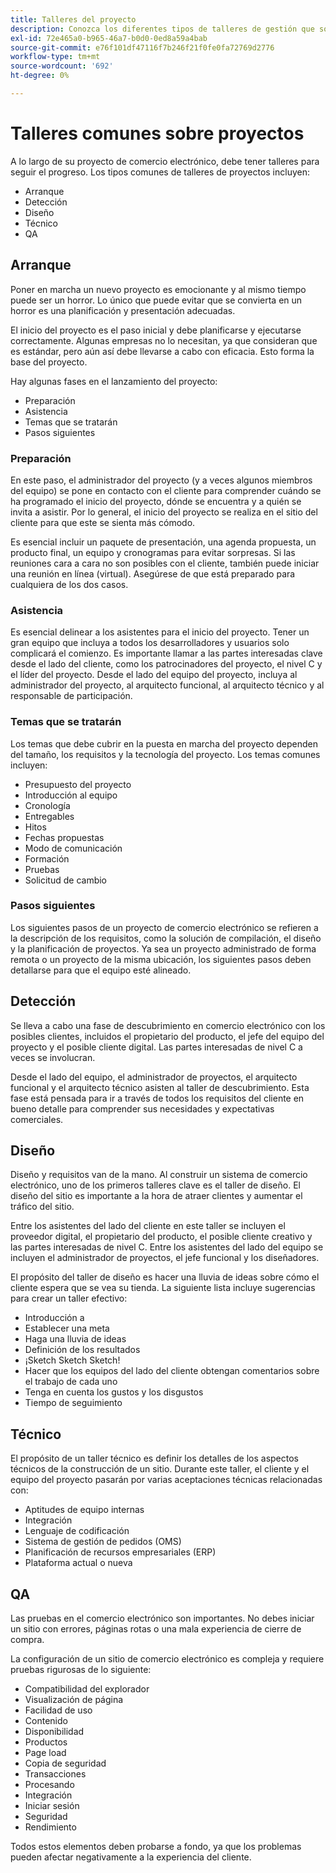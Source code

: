 ```yaml
---
title: Talleres del proyecto
description: Conozca los diferentes tipos de talleres de gestión que son comunes para los proyectos de comercio electrónico.
exl-id: 72e465a0-b965-46a7-b0d0-0ed8a59a4bab
source-git-commit: e76f101df47116f7b246f21f0fe0fa72769d2776
workflow-type: tm+mt
source-wordcount: '692'
ht-degree: 0%

---
```


# Talleres comunes sobre proyectos

A lo largo de su proyecto de comercio electrónico, debe tener talleres para seguir el progreso. Los tipos comunes de talleres de proyectos incluyen:

- Arranque
- Detección
- Diseño
- Técnico
- QA

## Arranque

Poner en marcha un nuevo proyecto es emocionante y al mismo tiempo puede ser un horror. Lo único que puede evitar que se convierta en un horror es una planificación y presentación adecuadas.

El inicio del proyecto es el paso inicial y debe planificarse y ejecutarse correctamente. Algunas empresas no lo necesitan, ya que consideran que es estándar, pero aún así debe llevarse a cabo con eficacia. Esto forma la base del proyecto.

Hay algunas fases en el lanzamiento del proyecto:

- Preparación
- Asistencia
- Temas que se tratarán
- Pasos siguientes

### Preparación

En este paso, el administrador del proyecto (y a veces algunos miembros del equipo) se pone en contacto con el cliente para comprender cuándo se ha programado el inicio del proyecto, dónde se encuentra y a quién se invita a asistir. Por lo general, el inicio del proyecto se realiza en el sitio del cliente para que este se sienta más cómodo.

Es esencial incluir un paquete de presentación, una agenda propuesta, un producto final, un equipo y cronogramas para evitar sorpresas. Si las reuniones cara a cara no son posibles con el cliente, también puede iniciar una reunión en línea (virtual). Asegúrese de que está preparado para cualquiera de los dos casos.

### Asistencia

Es esencial delinear a los asistentes para el inicio del proyecto. Tener un gran equipo que incluya a todos los desarrolladores y usuarios solo complicará el comienzo. Es importante llamar a las partes interesadas clave desde el lado del cliente, como los patrocinadores del proyecto, el nivel C y el líder del proyecto. Desde el lado del equipo del proyecto, incluya al administrador del proyecto, al arquitecto funcional, al arquitecto técnico y al responsable de participación.

### Temas que se tratarán

Los temas que debe cubrir en la puesta en marcha del proyecto dependen del tamaño, los requisitos y la tecnología del proyecto. Los temas comunes incluyen:

- Presupuesto del proyecto
- Introducción al equipo
- Cronología
- Entregables
- Hitos
- Fechas propuestas
- Modo de comunicación
- Formación
- Pruebas
- Solicitud de cambio

### Pasos siguientes

Los siguientes pasos de un proyecto de comercio electrónico se refieren a la descripción de los requisitos, como la solución de compilación, el diseño y la planificación de proyectos. Ya sea un proyecto administrado de forma remota o un proyecto de la misma ubicación, los siguientes pasos deben detallarse para que el equipo esté alineado.

## Detección

Se lleva a cabo una fase de descubrimiento en comercio electrónico con los posibles clientes, incluidos el propietario del producto, el jefe del equipo del proyecto y el posible cliente digital. Las partes interesadas de nivel C a veces se involucran.

Desde el lado del equipo, el administrador de proyectos, el arquitecto funcional y el arquitecto técnico asisten al taller de descubrimiento. Esta fase está pensada para ir a través de todos los requisitos del cliente en bueno detalle para comprender sus necesidades y expectativas comerciales.

## Diseño

Diseño y requisitos van de la mano. Al construir un sistema de comercio electrónico, uno de los primeros talleres clave es el taller de diseño. El diseño del sitio es importante a la hora de atraer clientes y aumentar el tráfico del sitio.

Entre los asistentes del lado del cliente en este taller se incluyen el proveedor digital, el propietario del producto, el posible cliente creativo y las partes interesadas de nivel C. Entre los asistentes del lado del equipo se incluyen el administrador de proyectos, el jefe funcional y los diseñadores.

El propósito del taller de diseño es hacer una lluvia de ideas sobre cómo el cliente espera que se vea su tienda. La siguiente lista incluye sugerencias para crear un taller efectivo:

- Introducción a
- Establecer una meta
- Haga una lluvia de ideas
- Definición de los resultados
- ¡Sketch Sketch Sketch!
- Hacer que los equipos del lado del cliente obtengan comentarios sobre el trabajo de cada uno
- Tenga en cuenta los gustos y los disgustos
- Tiempo de seguimiento

## Técnico

El propósito de un taller técnico es definir los detalles de los aspectos técnicos de la construcción de un sitio. Durante este taller, el cliente y el equipo del proyecto pasarán por varias aceptaciones técnicas relacionadas con:

- Aptitudes de equipo internas
- Integración
- Lenguaje de codificación
- Sistema de gestión de pedidos (OMS)
- Planificación de recursos empresariales (ERP)
- Plataforma actual o nueva

## QA

Las pruebas en el comercio electrónico son importantes. No debes iniciar un sitio con errores, páginas rotas o una mala experiencia de cierre de compra.

La configuración de un sitio de comercio electrónico es compleja y requiere pruebas rigurosas de lo siguiente:

- Compatibilidad del explorador
- Visualización de página
- Facilidad de uso
- Contenido
- Disponibilidad
- Productos
- Page load
- Copia de seguridad
- Transacciones
- Procesando
- Integración
- Iniciar sesión
- Seguridad
- Rendimiento

Todos estos elementos deben probarse a fondo, ya que los problemas pueden afectar negativamente a la experiencia del cliente.
